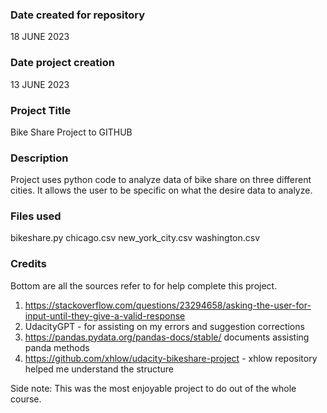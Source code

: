 
### Date created for repository
18 JUNE 2023

### Date project creation
13 JUNE 2023

### Project Title
Bike Share Project to GITHUB

### Description
Project uses python code to analyze data of bike share on three different cities. It allows the user to be specific on what the desire data to analyze.

### Files used
bikeshare.py
chicago.csv
new_york_city.csv
washington.csv

### Credits
Bottom are all the sources refer to for help complete this project.

1. https://stackoverflow.com/questions/23294658/asking-the-user-for-input-until-they-give-a-valid-response 
2. UdacityGPT - for assisting on my errors and suggestion corrections
3. https://pandas.pydata.org/pandas-docs/stable/ documents assisting panda methods
4. https://github.com/xhlow/udacity-bikeshare-project - xhlow repository helped me understand the structure


Side note: This was the most enjoyable project to do out of the whole course. 
